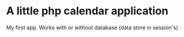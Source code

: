 <h1>A little php calendar application</h1>

<p>My first app. Works with or without database (data store in session's)</p>

